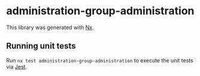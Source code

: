 # administration-group-administration

This library was generated with [Nx](https://nx.dev).

## Running unit tests

Run `nx test administration-group-administration` to execute the unit tests via [Jest](https://jestjs.io).
